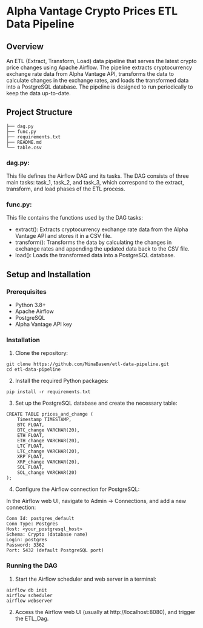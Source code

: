 # Alpha Vantage Crypto Prices ETL Data Pipeline

## Overview
An ETL (Extract, Transform, Load) data pipeline that serves the latest crypto price changes using Apache Airflow. The pipeline extracts cryptocurrency exchange rate data from Alpha Vantage API, transforms the data to calculate changes in the exchange rates, and loads the transformed data into a PostgreSQL database. The pipeline is designed to run periodically to keep the data up-to-date.

## Project Structure
```.
├── dag.py
├── func.py
├── requirements.txt
├── README.md
└── table.csv
```

### dag.py:

This file defines the Airflow DAG and its tasks. The DAG consists of three main tasks: task_1, task_2, and task_3, which correspond to the extract, transform, and load phases of the ETL process.

### func.py:

This file contains the functions used by the DAG tasks:

- extract(): Extracts cryptocurrency exchange rate data from the Alpha Vantage API and stores it in a CSV file.
- transform(): Transforms the data by calculating the changes in exchange rates and appending the updated data back to the CSV file.
- load(): Loads the transformed data into a PostgreSQL database.

## Setup and Installation

### Prerequisites
- Python 3.8+
- Apache Airflow
- PostgreSQL
- Alpha Vantage API key

### Installation
1. Clone the repository:
```
git clone https://github.com/MinaBasem/etl-data-pipeline.git
cd etl-data-pipeline
```

2. Install the required Python packages:
```
pip install -r requirements.txt
```

3. Set up the PostgreSQL database and create the necessary table:
```
CREATE TABLE prices_and_change (
    Timestamp TIMESTAMP,
    BTC FLOAT,
    BTC_change VARCHAR(20),
    ETH FLOAT,
    ETH_change VARCHAR(20),
    LTC FLOAT,
    LTC_change VARCHAR(20),
    XRP FLOAT,
    XRP_change VARCHAR(20),
    SOL FLOAT,
    SOL_change VARCHAR(20)
);
```
4. Configure the Airflow connection for PostgreSQL:

  In the Airflow web UI, navigate to Admin -> Connections, and add a new connection:
```
Conn Id: postgres_default
Conn Type: Postgres
Host: <your_postgresql_host>
Schema: Crypto (database name)
Login: postgres
Password: 3362
Port: 5432 (default PostgreSQL port)
```

### Running the DAG
1. Start the Airflow scheduler and web server in a terminal:
```
airflow db init
airflow scheduler
airflow webserver
```
2. Access the Airflow web UI (usually at http://localhost:8080), and trigger the ETL_Dag.
